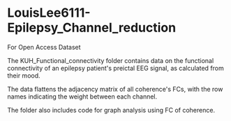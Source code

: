 # LouisLee6111-Epilepsy_Channel_reduction
For Open Access Dataset

The KUH_Functional_connectivity folder contains data on the functional connectivity of an epilepsy patient's preictal EEG signal, as calculated from their mood.

The data flattens the adjacency matrix of all coherence's FCs, with the row names indicating the weight between each channel.

The folder also includes code for graph analysis using FC of coherence.

